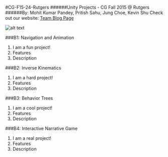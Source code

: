 #CG-F15-24-Rutgers
######Unity Projects - CG Fall 2015 @ Rutgers
######By: Mohit Kumar Pandey, Pritish Sahu, Jung Choe, Kevin Shu
Check out our website: [Team Blog Page](https://cgf1524rutgers.wordpress.com/ "Wordpress")

![alt text](teamLogo.png)

###B1: Navigation and Animation
1. I am a fun project!
2. Features
3. Description

###B2: Inverse Kinematics
1. I am a hard project!
2. Features
3. Description

###B3: Behavior Trees
1. I am a cool project!
2. Features
3. Description

###B4: Interactive Narrative Game
1. I am a real project!
2. Features
3. Description
